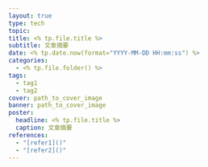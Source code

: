 ```yaml
---
layout: true
type: tech
topic: 
title: <% tp.file.title %>
subtitle: 文章摘要
date: <% tp.date.now(format="YYYY-MM-DD HH:mm:ss") %>
categories:
  - <% tp.file.folder() %>
tags:
  - tag1
  - tag2
cover: path_to_cover_image
banner: path_to_cover_image
poster:
  headline: <% tp.file.title %>
  caption: 文章摘要
references:
  - "[refer1]()"
  - "[refer2]()"
---
```


